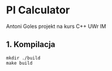 # PI Calculator

Antoni Goles
projekt na kurs C++ UWr IM

## 1. Kompilacja

```
mkdir ./build
make build
```
